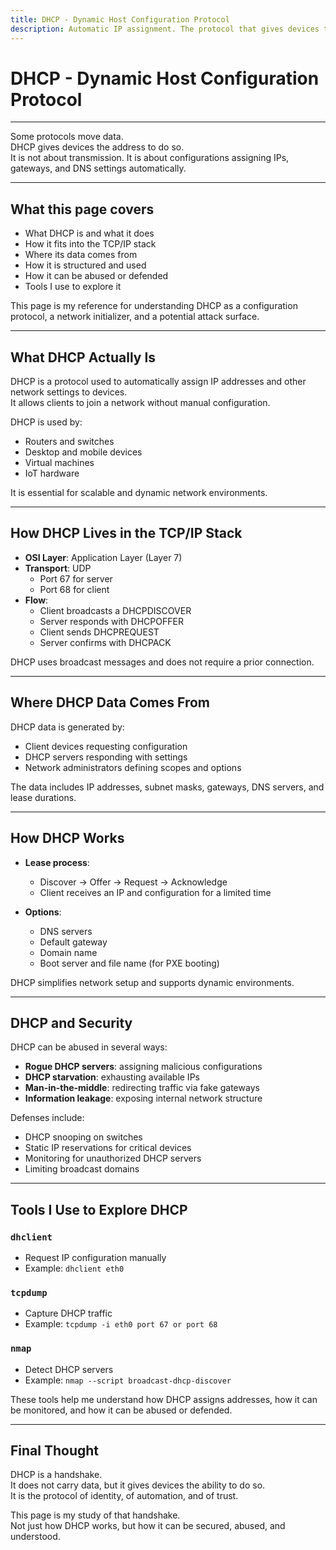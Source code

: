 ```yaml
---
title: DHCP - Dynamic Host Configuration Protocol
description: Automatic IP assignment. The protocol that gives devices their identity on the network.
---
```


# DHCP - Dynamic Host Configuration Protocol

---

Some protocols move data.  
DHCP gives devices the address to do so.  
It is not about transmission. 
It is about configurations assigning IPs, gateways, and DNS settings automatically.

---

## What this page covers

- What DHCP is and what it does  
- How it fits into the TCP/IP stack  
- Where its data comes from  
- How it is structured and used  
- How it can be abused or defended  
- Tools I use to explore it  

This page is my reference for understanding DHCP 
as a configuration protocol, a network initializer, and a potential attack surface.

---

## What DHCP Actually Is

DHCP is a protocol used to automatically assign IP addresses 
and other network settings to devices.  
It allows clients to join a network without manual configuration.

DHCP is used by:

- Routers and switches  
- Desktop and mobile devices  
- Virtual machines  
- IoT hardware

It is essential for scalable and dynamic network environments.

---

## How DHCP Lives in the TCP/IP Stack

- **OSI Layer**: Application Layer (Layer 7)  
- **Transport**: UDP  
  - Port 67 for server  
  - Port 68 for client  
- **Flow**:
  - Client broadcasts a DHCPDISCOVER  
  - Server responds with DHCPOFFER  
  - Client sends DHCPREQUEST  
  - Server confirms with DHCPACK

DHCP uses broadcast messages and does not require a prior connection.

---

## Where DHCP Data Comes From

DHCP data is generated by:

- Client devices requesting configuration  
- DHCP servers responding with settings  
- Network administrators defining scopes and options

The data includes IP addresses, subnet masks, gateways, DNS servers, and lease durations.

---

## How DHCP Works

- **Lease process**:
  - Discover → Offer → Request → Acknowledge  
  - Client receives an IP and configuration for a limited time

- **Options**:
  - DNS servers  
  - Default gateway  
  - Domain name  
  - Boot server and file name (for PXE booting)

DHCP simplifies network setup and supports dynamic environments.

---

## DHCP and Security

DHCP can be abused in several ways:

- **Rogue DHCP servers**: assigning malicious configurations  
- **DHCP starvation**: exhausting available IPs  
- **Man-in-the-middle**: redirecting traffic via fake gateways  
- **Information leakage**: exposing internal network structure

Defenses include:

- DHCP snooping on switches  
- Static IP reservations for critical devices  
- Monitoring for unauthorized DHCP servers  
- Limiting broadcast domains

---

## Tools I Use to Explore DHCP

### `dhclient`
- Request IP configuration manually  
- Example: `dhclient eth0`

### `tcpdump`
- Capture DHCP traffic  
- Example: `tcpdump -i eth0 port 67 or port 68`

### `nmap`
- Detect DHCP servers  
- Example: `nmap --script broadcast-dhcp-discover`

These tools help me understand 
how DHCP assigns addresses, 
how it can be monitored, 
and how it can be abused or defended.

---

## Final Thought

DHCP is a handshake.  
It does not carry data, but it gives devices the ability to do so.  
It is the protocol of identity, of automation, and of trust.

This page is my study of that handshake.  
Not just how DHCP works, but how it can be secured, abused, and understood.
